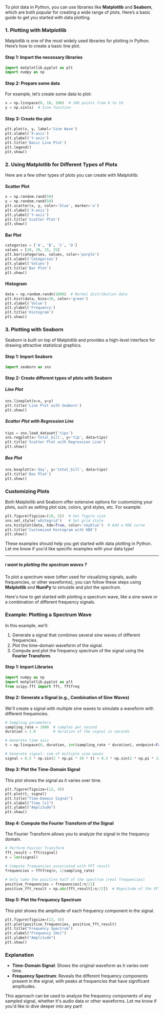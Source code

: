 To plot data in Python, you can use libraries like **Matplotlib** and **Seaborn**, which are both popular for creating a wide range of plots. Here’s a basic guide to get you started with data plotting.

### 1. Plotting with Matplotlib
Matplotlib is one of the most widely used libraries for plotting in Python. Here’s how to create a basic line plot.

#### Step 1: Import the necessary libraries
```python
import matplotlib.pyplot as plt
import numpy as np
```

#### Step 2: Prepare some data
For example, let’s create some data to plot:
```python
x = np.linspace(0, 10, 100)  # 100 points from 0 to 10
y = np.sin(x)  # Sine function
```

#### Step 3: Create the plot
```python
plt.plot(x, y, label='Sine Wave')
plt.xlabel('X-axis')
plt.ylabel('Y-axis')
plt.title('Basic Line Plot')
plt.legend()
plt.show()
```

### 2. Using Matplotlib for Different Types of Plots
Here are a few other types of plots you can create with Matplotlib:

#### Scatter Plot
```python
x = np.random.rand(50)
y = np.random.rand(50)
plt.scatter(x, y, color='blue', marker='o')
plt.xlabel('X-axis')
plt.ylabel('Y-axis')
plt.title('Scatter Plot')
plt.show()
```

#### Bar Plot
```python
categories = ['A', 'B', 'C', 'D']
values = [10, 20, 15, 25]
plt.bar(categories, values, color='purple')
plt.xlabel('Categories')
plt.ylabel('Values')
plt.title('Bar Plot')
plt.show()
```

#### Histogram
```python
data = np.random.randn(1000)  # Normal distribution data
plt.hist(data, bins=30, color='green')
plt.xlabel('Value')
plt.ylabel('Frequency')
plt.title('Histogram')
plt.show()
```

### 3. Plotting with Seaborn
Seaborn is built on top of Matplotlib and provides a high-level interface for drawing attractive statistical graphics.

#### Step 1: Import Seaborn
```python
import seaborn as sns
```

#### Step 2: Create different types of plots with Seaborn

##### Line Plot
```python
sns.lineplot(x=x, y=y)
plt.title('Line Plot with Seaborn')
plt.show()
```

##### Scatter Plot with Regression Line
```python
tips = sns.load_dataset('tips')
sns.regplot(x='total_bill', y='tip', data=tips)
plt.title('Scatter Plot with Regression Line')
plt.show()
```

##### Box Plot
```python
sns.boxplot(x='day', y='total_bill', data=tips)
plt.title('Box Plot')
plt.show()
```

### Customizing Plots
Both Matplotlib and Seaborn offer extensive options for customizing your plots, such as setting plot size, colors, grid styles, etc. For example:

```python
plt.figure(figsize=(10, 5))  # Set figure size
sns.set_style('whitegrid')   # Set grid style
sns.histplot(data, kde=True, color='skyblue')  # Add a KDE curve
plt.title('Customized Histogram with KDE')
plt.show()
```

These examples should help you get started with data plotting in Python. Let me know if you'd like specific examples with your data type!

---------------------------------------------------------------------------------------------------------------------
##### i want to plotting the spectrum waves ?

To plot a spectrum wave (often used for visualizing signals, audio frequencies, or other waveforms), you can follow these steps using **Matplotlib** and **NumPy** to simulate and plot the spectrum.

Here's how to get started with plotting a spectrum wave, like a sine wave or a combination of different frequency signals.

### Example: Plotting a Spectrum Wave

In this example, we'll:
1. Generate a signal that combines several sine waves of different frequencies.
2. Plot the time-domain waveform of the signal.
3. Compute and plot the frequency spectrum of the signal using the **Fourier Transform**.

#### Step 1: Import Libraries
```python
import numpy as np
import matplotlib.pyplot as plt
from scipy.fft import fft, fftfreq
```

#### Step 2: Generate a Signal (e.g., Combination of Sine Waves)
We'll create a signal with multiple sine waves to simulate a waveform with different frequencies.
```python
# Sampling parameters
sampling_rate = 1000  # samples per second
duration = 1.0        # duration of the signal in seconds

# Generate time axis
t = np.linspace(0, duration, int(sampling_rate * duration), endpoint=False)

# Generate signal: sum of multiple sine waves
signal = 0.5 * np.sin(2 * np.pi * 50 * t) + 0.3 * np.sin(2 * np.pi * 120 * t) + 0.2 * np.sin(2 * np.pi * 300 * t)
```

#### Step 3: Plot the Time-Domain Signal
This plot shows the signal as it varies over time.
```python
plt.figure(figsize=(12, 4))
plt.plot(t, signal)
plt.title("Time-Domain Signal")
plt.xlabel("Time [s]")
plt.ylabel("Amplitude")
plt.show()
```

#### Step 4: Compute the Fourier Transform of the Signal
The Fourier Transform allows you to analyze the signal in the frequency domain.
```python
# Perform Fourier Transform
fft_result = fft(signal)
n = len(signal)

# Compute frequencies associated with FFT result
frequencies = fftfreq(n, 1/sampling_rate)

# Only take the positive half of the spectrum (real frequencies)
positive_frequencies = frequencies[:n//2]
positive_fft_result = np.abs(fft_result[:n//2])  # Magnitude of the FFT result
```

#### Step 5: Plot the Frequency Spectrum
This plot shows the amplitude of each frequency component in the signal.
```python
plt.figure(figsize=(12, 4))
plt.plot(positive_frequencies, positive_fft_result)
plt.title("Frequency Spectrum")
plt.xlabel("Frequency [Hz]")
plt.ylabel("Amplitude")
plt.show()
```

### Explanation

- **Time-Domain Signal**: Shows the original waveform as it varies over time.
- **Frequency Spectrum**: Reveals the different frequency components present in the signal, with peaks at frequencies that have significant amplitudes.

This approach can be used to analyze the frequency components of any sampled signal, whether it's audio data or other waveforms. Let me know if you'd like to dive deeper into any part!
